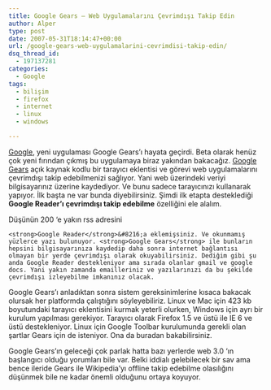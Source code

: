 ```yaml
---
title: Google Gears – Web Uygulamalarını Çevrimdışı Takip Edin
author: Alper
type: post
date: 2007-05-31T18:14:47+00:00
url: /google-gears-web-uygulamalarini-cevrimdisi-takip-edin/
dsq_thread_id:
  - 197137281
categories:
  - Google
tags:
  - bilişim
  - firefox
  - internet
  - linux
  - windows

---
```

[Google][1], yeni uygulaması Google Gears&#8217;ı hayata geçirdi. Beta olarak henüz çok yeni fırından çıkmış bu uygulamaya biraz yakından bakacağız. [Google Gears][2] açık kaynak kodlu bir tarayıcı eklentisi ve görevi web uygulamalarını çevrimdışı takip edebilmenizi sağlıyor. Yani web üzerindeki veriyi bilgisayarınız üzerine kaydediyor. Ve bunu sadece tarayıcınızı kullanarak yapıyor. İlk başta ne var bunda diyebilirsiniz. Şimdi ilk etapta desteklediği **Google Reader&#8217;ı çevrimdışı takip edebilme** özelliğini ele alalım.

<p style="text-align: center">
  <p>
    <!--more-->Düşünün 200 &#8216;e yakın rss adresini 
    
    <strong>Google Reader</strong>&#8216;a eklemişsiniz. Ve okunmamış yüzlerce yazı bulunuyor. <strong>Google Gears</strong> ile bunların hepsini bilgisayarınıza kaydedip daha sonra internet bağlantısı olmayan bir yerde çevrimdışı olarak okuyabilirsiniz. Dediğim gibi şu anda Google Reader destekleniyor ama sırada olanlar gmail ve google docs. Yani yakın zamanda emailleriniz ve yazılarınızı da bu şekilde çevrimdışı izleyebilme imkanınız olacak.
  </p>
  
  <p>
    Google Gears&#8217;ı anladıktan sonra sistem gereksinimlerine kısaca bakacak olursak her platformda çalıştığını söyleyebiliriz. Linux ve Mac için 423 kb boyutundaki tarayıcı eklentisini kurmak yeterli olurken, Windows için ayrı bir kurulum yapılması gerekiyor. Tarayıcı olarak Firefox 1.5 ve üstü ile IE 6 ve üstü destekleniyor. Linux için Google Toolbar kurulumunda gerekli olan şartlar Gears için de isteniyor. Ona da buradan bakabilirsiniz.
  </p>
  
  <p style="text-align: center">
    <p>
      Google Gears&#8217;ın geleceği çok parlak hatta bazı yerlerde web 3.0 &#8216;ın başlangıcı olduğu yorumları bile var. Belki iddialı gelebilecek bir sav ama bence ileride Gears ile Wikipedia&#8217;yı offline takip edebilme olasılığını düşünmek bile ne kadar önemli olduğunu ortaya koyuyor.
    </p>

 [1]: http://www.google.com
 [2]: http://gears.google.com/